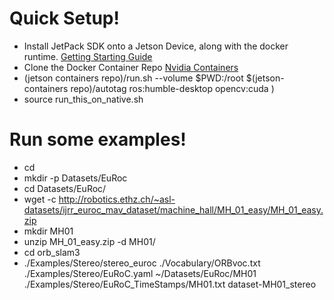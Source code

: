 # Quick Setup!
- Install JetPack SDK onto a Jetson Device, along with the docker runtime. [Getting Starting Guide](https://developer.nvidia.com/embedded/learn/get-started-jetson-agx-orin-devkit)
- Clone the Docker Container Repo [Nvidia Containers](https://github.com/dusty-nv/jetson-containers/blob/master/docs/setup.md)
- (jetson containers repo)/run.sh --volume $PWD:/root $(jetson-containers repo)/autotag ros:humble-desktop opencv:cuda )
- source run_this_on_native.sh

# Run some examples!
- cd
- mkdir -p Datasets/EuRoc
- cd Datasets/EuRoc/
- wget -c http://robotics.ethz.ch/~asl-datasets/ijrr_euroc_mav_dataset/machine_hall/MH_01_easy/MH_01_easy.zip
- mkdir MH01
- unzip MH_01_easy.zip -d MH01/
- cd orb_slam3
- ./Examples/Stereo/stereo_euroc ./Vocabulary/ORBvoc.txt ./Examples/Stereo/EuRoC.yaml ~/Datasets/EuRoc/MH01 ./Examples/Stereo/EuRoC_TimeStamps/MH01.txt dataset-MH01_stereo
